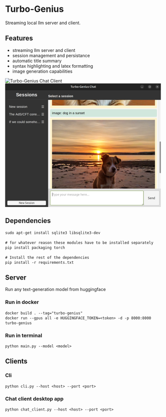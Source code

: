 # Turbo-Genius
Streaming local llm server and client.

## Features
 - streaming llm server and client
 - session management and persistance
 - automatic title summary
 - syntax highlighting and latex formatting
 - image generation capabilities

![Turbo-Genius Chat Client](assets/chat_client.gif)
![Image capabilities](assets/image_capability.png)

## Dependencies
    sudo apt-get install sqlite3 libsqlite3-dev

    # for whatever reason these modules have to be installed separately
    pip install packaging torch

    # Install the rest of the dependencies
    pip install -r requirements.txt

## Server
Run any text-generation model from huggingface

### Run in docker
    docker build . --tag="turbo-genius"
    docker run --gpus all -e HUGGINGFACE_TOKEN=<token> -d -p 8000:8000 turbo-genius

### Run in terminal
    python main.py --model <model>

## Clients

### Cli
    python cli.py --host <host> --port <port>

### Chat client desktop app
    python chat_client.py --host <host> --port <port>
